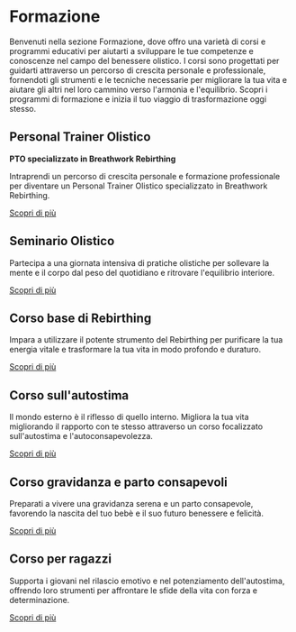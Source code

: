 # Formazione

Benvenuti nella sezione Formazione, dove offro una varietà di corsi e programmi educativi per aiutarti a sviluppare le tue competenze e conoscenze nel campo del benessere olistico. I corsi sono progettati per guidarti attraverso un percorso di crescita personale e professionale, fornendoti gli strumenti e le tecniche necessarie per migliorare la tua vita e aiutare gli altri nel loro cammino verso l'armonia e l'equilibrio. Scopri i programmi di formazione e inizia il tuo viaggio di trasformazione oggi stesso.

## Personal Trainer Olistico

**PTO specializzato in Breathwork Rebirthing**

Intraprendi un percorso di crescita personale e formazione professionale per diventare un Personal Trainer Olistico specializzato in Breathwork Rebirthing.

[Scopri di più](/formazione/personal-trainer-olistico)

## Seminario Olistico

Partecipa a una giornata intensiva di pratiche olistiche per sollevare la mente e il corpo dal peso del quotidiano e ritrovare l'equilibrio interiore.

[Scopri di più](/formazione/seminario-olistico)

## Corso base di Rebirthing

Impara a utilizzare il potente strumento del Rebirthing per purificare la tua energia vitale e trasformare la tua vita in modo profondo e duraturo.

[Scopri di più](/formazione/corso-rebirthing)

## Corso sull'autostima

Il mondo esterno è il riflesso di quello interno. Migliora la tua vita migliorando il rapporto con te stesso attraverso un corso focalizzato sull'autostima e l'autoconsapevolezza.

[Scopri di più](/formazione/corso-autostima)

## Corso gravidanza e parto consapevoli

Preparati a vivere una gravidanza serena e un parto consapevole, favorendo la nascita del tuo bebè e il suo futuro benessere e felicità.

[Scopri di più](/formazione/corso-gravidanza)

## Corso per ragazzi

Supporta i giovani nel rilascio emotivo e nel potenziamento dell'autostima, offrendo loro strumenti per affrontare le sfide della vita con forza e determinazione.

[Scopri di più](/formazione/corso-ragazzi)
